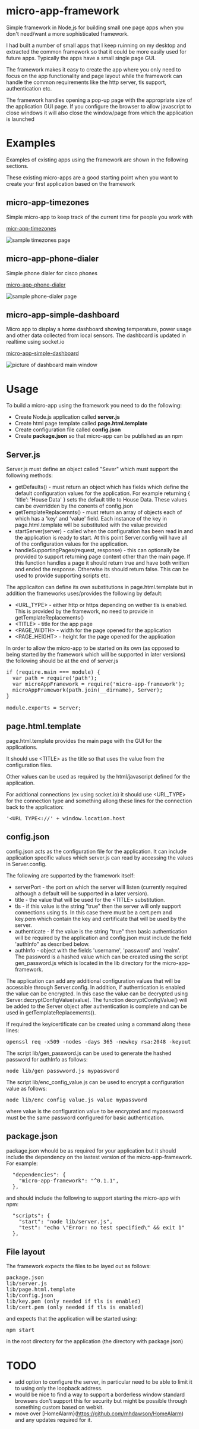 # micro-app-framework

Simple framework in Node,js  for building small one page apps when you
don't need/want a more sophisticated framework.

I had built a number of small apps that I keep ruinning on my desktop and
extracted the common framework so that it could be more easily used for 
future apps.  Typically the apps have a small single page GUI.  

The framework makes it easy to create the app where you only need to 
focus on the app functionality and page layout while the framework
can handle the common requirements like the http server, tls support,
authentication etc.

The framework handles opening a pop-up page with the appropriate
size of the application GUI page. If you configure the browser to
allow javascript to close windows it will also close the window/page
from which the application is launched

# Examples

Examples of existing apps using the framework are shown in the following sections.

These existing micro-apps are a good starting point when you want
to create your first application based on the framework

## micro-app-timezones

Simple micro-app to keep track of the current time for people you work with

[micr-app-timezones](https://www.npmjs.com/package/micro-app-timezones)

![sample timezones page](https://raw.githubusercontent.com/mhdawson/micro-app-timezones/master/pictures/timezones-window.jpg)

## micro-app-phone-dialer

Simple phone dialer for cisco phones

[micro-app-phone-dialer](https://www.npmjs.com/package/micro-app-phone-dialer)

![sample phone-dialer page](https://raw.githubusercontent.com/mhdawson/micro-app-phone-dialer/master/pictures/phone-dialer-window.jpg)

## micro-app-simple-dashboard

Micro app to display a home dashboard showing temperature, power usage and other data collected
from local sensors. The dashboard is updated in realtime using socket.io

[micro-app-simple-dashboard](https://www.npmjs.com/package/micro-app-simple-dashboard)

![picture of dashboard main window](https://raw.githubusercontent.com/mhdawson/micro-app-simple-dashboard/master/pictures/dashboard_main_window.jpg?raw=true)


# Usage

To build a micro-app using the framework you need to do the following:

* Create Node.js application called **server.js**
* Create html page template called **page.html.template**
* Create configuration file called **config.json** 
* Create **package.json** so that micro-app can be published as an npm

## Server.js

Server.js must define an object called "Sever" which must support 
the following methods:

* getDefaults() - must return an object which has fields which define
  the default configuration values for the application. For example
  returning { 'title': 'House Data' } sets the default title to 
  House Data.  These values can be overridden by the conents of
  config.json
* getTemplateReplacemnts() - must return an array of objects each
  of which has a 'key' and 'value' field.  Each instance of the key
  in page.html.template will be substituted with the value provided
* startServer(server) - called when the configuration has been read in
  and the application is ready to start.  At this point Server.config
  will have all of the configuration values for the application.
* handleSupportingPages(request, response) - this can optionally be 
  provided to support returning page content other than the main page.
  If this function handles a page it should return true and have 
  both written and ended the response.  Otherwise its should return
  false. This can be used to provide supporting scripts etc.

The applicaiton can define its own substitutions in page.html.template
but in addition the frameworks uses/provides the following by default:

* &lt;URL_TYPE&gt; - either http or https depending on wether tls is enabled.
  This is provided by the framework, no need to provide in 
  getTemplateReplacements()
* &lt;TITLE&gt; - title for the app page
* &lt;PAGE_WIDTH&gt; - width for the page opened for the application
* &lt;PAGE_HEIGHT&gt; - height for the page opened for the application
 

In order to allow the micro-app to be started on its own (as opposed
to being started by the framework which will be supported in later
versions) the following should be at the end of server.js

<PRE>
if (require.main === module) {
  var path = require('path');
  var microAppFramework = require('micro-app-framework');
  microAppFramework(path.join(__dirname), Server);
}

module.exports = Server;
</PRE>

## page.html.template

page.html.template provides the main page with the GUI for the applications.

It should use &lt;TITLE&gt; as the title so that uses the value from the
configuration files.

Other values can be used as required by the html/javascript defined for
the application.

For addtional connections (ex using socket.io) it should use &lt;URL_TYPE&gt; for
the connection type and something allong these lines for the connection
back to the application:

<PRE>
'&lt;URL_TYPE&lt;://' + window.location.host
</PRE>

## config.json

config.json acts as the configuration file for the application.  It can
include application specific values which server.js can read by accessing
the values in Server.config.

The following are supported by the framework itself:

* serverPort - the port on which the server will listen (currently required
  although a default will be supported in a later version).
* title - the value that will be used for the &lt;TITLE&gt; substitution.
* tls - if this value is the string "true" then the server will only 
  support connections using tls.  In this case there must be a
  cert.pem and key.pem which contain the key and certificate that
  will be used by the server.  
* authenticate - if the value is the string "true" then basic authentication
  will be required by the application and config.json must include 
  the field 'authInfo" as described below.
* authInfo - object with the fields 'username', 'password' and 'realm'.  
  The password is a hashed value which can be created using the script
  gen_password.js which is located in the lib directory for the 
  micro-app-framework.

The application can add any additional configuration values that will 
be accessible through Server.config.  In addition, if authentication is
enabled the value can be encrypted. In this case the value can 
be decrypted using Server.decryptConfigValue(value).  The function
decryptConfigValue() will be added to the Server object after 
authentication is complete and can be used in getTemplateReplacements().


If required the key/certificate can be created using a command along 
these lines:

<PRE>
openssl req -x509 -nodes -days 365 -newkey rsa:2048 -keyout key.pem -out cert.pem
</PRE>

The script lib/gen_password.js can be used to generate the hashed password for
authInfo as follows:

<PRE>
node lib/gen_passwword.js mypassword
</PRE>

The script lib/enc_config_value.js can be used to encrypt a configuration value
as follows:

<PRE>
node lib/enc_config_value.js value mypassword
</PRE>

where value is the configuration value to be encrypted and mypassword must
be the same password configured for basic authentication.

## package.json

package.json whould be as required for your application but it should include the
dependency on the lastest version of the micro-app-framework. For example:

<PRE>
  "dependencies": {
    "micro-app-framework": "^0.1.1",
  },
</PRE>

and should include the following to support starting the micro-app with npm:

<PRE>
  "scripts": {
    "start": "node lib/server.js",
    "test": "echo \"Error: no test specified\" && exit 1"
  },
</PRE>

## File layout

The framework expects the files to be layed out as follows:

<PRE>
package.json
lib/server.js
lib/page.html.template
lib/config.json
lib/key.pem (only needed if tls is enabled)
lib/cert.pem (only needed if tls is enabled)
</PRE>

and expects that the application will be started using:

<PRE>
npm start
</PRE>

in the root directory for the application (the directory with 
package.json)


# TODO

* add option to configure the server, in particular need to be 
  able to limit it to using only the loopback address.
* would be nice to find a way to support a borderless window
  standard browsers don't support this for security
  but might be possible through something custom based on webkit.
* move over [HomeAlarm}(https://github.com/mhdawson/HomeAlarm) 
  and any updates required for it.


